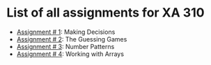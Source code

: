 # List of all assignments for XA 310
- [Assignment # 1](/Assignments/Assignment01.md): Making Decisions
- [Assignment # 2](/Assignments/Assignment02.md): The Guessing Games
- [Assignment # 3](/Assignments/Assignment03.md): Number Patterns
- [Assignment # 4](/Assignments/Assignment04.md): Working with Arrays
